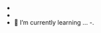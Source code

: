 - 
- 
- 🌱 I’m currently learning ...
-.

<!---
onparana2022/onparana2022 is a ✨ special ✨ repository because its `README.md` (this file) appears on your GitHub profile.
You can click the Preview link to take a look at your changes.
--->
